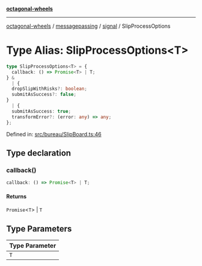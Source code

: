 [**octagonal-wheels**](../../../README.md)

***

[octagonal-wheels](../../../modules.md) / [messagepassing](../../README.md) / [signal](../README.md) / SlipProcessOptions

# Type Alias: SlipProcessOptions\<T\>

```ts
type SlipProcessOptions<T> = {
  callback: () => Promise<T> | T;
} & 
  | {
  dropSlipWithRisks?: boolean;
  submitAsSuccess?: false;
}
  | {
  submitAsSuccess: true;
  transformError?: (error: any) => any;
};
```

Defined in: [src/bureau/SlipBoard.ts:46](https://github.com/vrtmrz/octagonal-wheels/blob/main/src/bureau/SlipBoard.ts#L46)

## Type declaration

### callback()

```ts
callback: () => Promise<T> | T;
```

#### Returns

`Promise`\<`T`\> \| `T`

## Type Parameters

| Type Parameter |
| ------ |
| `T` |
